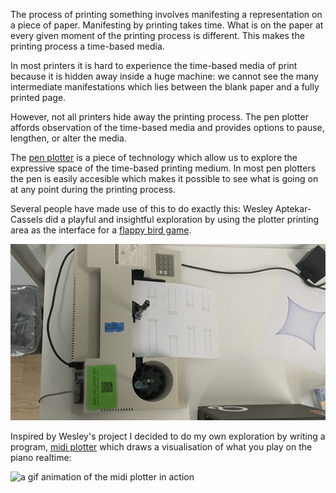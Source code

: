 The process of printing something involves manifesting a representation on a piece of paper. Manifesting by printing takes time. What is on the paper at every given moment of the printing process is different. This makes the printing process a time-based media.

In most printers it is hard to experience the time-based media of print because it is hidden away inside a huge machine: we cannot see the many intermediate manifestations which lies between the blank paper and a fully printed page.

However, not all printers hide away the printing process. The pen plotter affords observation of the time-based media and provides options to pause, lengthen, or alter the media.

The [pen plotter](https://en.wikipedia.org/wiki/Plotter) is a piece of technology which allow us to explore the expressive space of the time-based printing medium. In most pen plotters the pen is easily accesible which makes it possible to see what is going on at any point during the printing process.

Several people have made use of this to do exactly this: Wesley Aptekar-Cassels did a playful and insightful exploration by using the plotter printing area as the interface for a [flappy bird game](https://github.com/WesleyAC/plotty-bird).

![a photo of the pen plotter plotty bird game](img/plotty_bird.png)

Inspired by Wesley's project I decided to do my own exploration by writing a program, [midi plotter](#portable_printing) which draws a visualisation of what you play on the piano realtime:

![a gif animation of the midi plotter in action](https://raw.githubusercontent.com/jskjott/midi-plotter/master/midi-plotter.gif)
